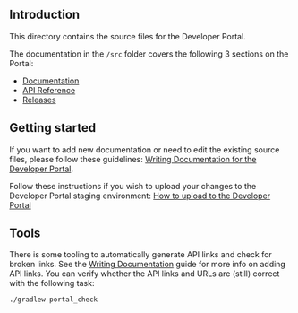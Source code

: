 
## Introduction

This directory contains the source files for the Developer Portal.

The documentation in the `/src` folder covers the following 3 sections on the Portal:
- [Documentation](https://developer-staging.tomtom.com/indigo/documentation)
- [API Reference](https://developer-staging.tomtom.com/indigo/api-reference)
- [Releases](https://developer-staging.tomtom.com/indigo/releases)

## Getting started

If you want to add new documentation or need to edit the existing source files, please follow these
guidelines:
[Writing Documentation for the Developer Portal](https://confluence.tomtomgroup.com/display/SSAUTO/Writing+Documentation+for+the+Developer+Portal).

Follow these instructions if you wish to upload your changes to the Developer Portal staging
environment: 
[How to upload to the Developer Portal](https://confluence.tomtomgroup.com/display/SSAUTO/How+to+upload+to+the+Developer+Portal)

## Tools

There is some tooling to automatically generate API links and check for broken links.
See the 
[Writing Documentation](https://confluence.tomtomgroup.com/display/SSAUTO/Writing+Documentation+for+the+Developer+Portal) 
guide for more info on adding API links.
You can verify whether the API links and URLs are (still) correct with the following task:

```bash
./gradlew portal_check
```
